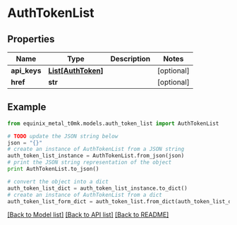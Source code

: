 # AuthTokenList


## Properties
Name | Type | Description | Notes
------------ | ------------- | ------------- | -------------
**api_keys** | [**List[AuthToken]**](AuthToken.md) |  | [optional] 
**href** | **str** |  | [optional] 

## Example

```python
from equinix_metal_t0mk.models.auth_token_list import AuthTokenList

# TODO update the JSON string below
json = "{}"
# create an instance of AuthTokenList from a JSON string
auth_token_list_instance = AuthTokenList.from_json(json)
# print the JSON string representation of the object
print AuthTokenList.to_json()

# convert the object into a dict
auth_token_list_dict = auth_token_list_instance.to_dict()
# create an instance of AuthTokenList from a dict
auth_token_list_form_dict = auth_token_list.from_dict(auth_token_list_dict)
```
[[Back to Model list]](../README.md#documentation-for-models) [[Back to API list]](../README.md#documentation-for-api-endpoints) [[Back to README]](../README.md)


